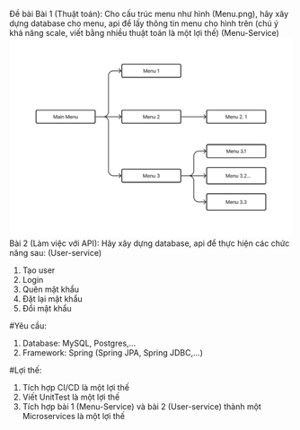 Đề bài
Bài 1 (Thuật toán): Cho cấu trúc menu như hình (Menu.png),  hãy xây dựng database cho menu, api để lấy thông tin menu cho hình trên (chú ý khả năng scale, viết bằng nhiều thuật toán là một lợi thế)  (Menu-Service)
![menu](https://github.com/dungtqd/BE_Test/blob/main/Menu.png)
Bài 2 (Làm việc với API): Hãy xây dựng database, api để thực hiện các chức năng sau: (User-service)

1. Tạo user
2. Login
3. Quên mật khẩu
4. Đặt lại mật khẩu
5. Đổi mật khẩu

#Yêu cầu:
1. Database: MySQL, Postgres,...
2. Framework: Spring (Spring JPA, Spring JDBC,...)


#Lợi thế:
1. Tích hợp CI/CD là một lợi thế
2. Viết UnitTest là một lợi thế
3. Tích hợp bài 1 (Menu-Service) và bài 2 (User-service) thành một Microservices là một lợi thế
